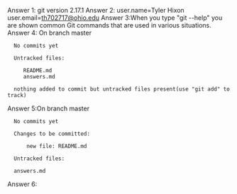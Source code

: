 Answer 1: git version 2.17.1
Answer 2: user.name=Tyler Hixon
	  user.email=th702717@ohio.edu
Answer 3:When you type "git --help" you are shown common Git commands that are used in various situations.
Answer 4: On branch master
		
	  No commits yet

	  Untracked files:
	
	     README.md
	     answers.md

	  nothing added to commit but untracked files present(use "git add" to track)

Answer 5:On branch master
		
	  No commits yet

	  Changes to be committed:
	  
          new file: README.md

	  Untracked files:
	
	  answers.md

Answer 6:

	

